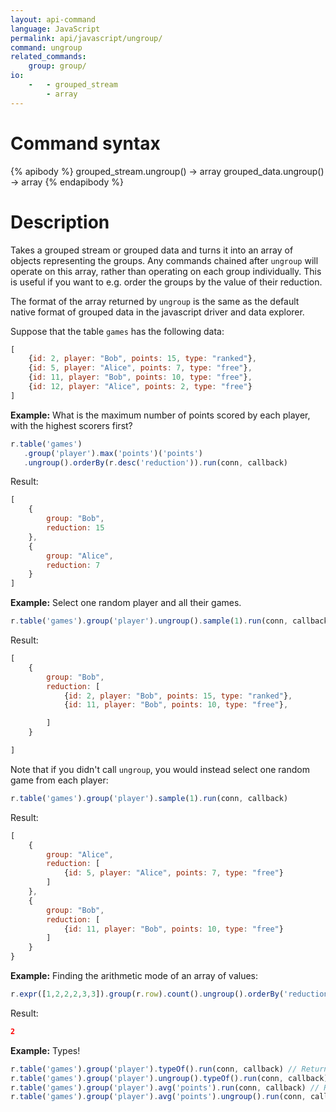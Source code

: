 ```yaml
---
layout: api-command
language: JavaScript
permalink: api/javascript/ungroup/
command: ungroup
related_commands:
    group: group/
io:
    -   - grouped_stream
        - array
---
```


# Command syntax #

{% apibody %}
grouped_stream.ungroup() &rarr; array
grouped_data.ungroup() &rarr; array
{% endapibody %}

# Description #

Takes a grouped stream or grouped data and turns it into an array of
objects representing the groups.  Any commands chained after `ungroup`
will operate on this array, rather than operating on each group
individually.  This is useful if you want to e.g. order the groups by
the value of their reduction.

The format of the array returned by `ungroup` is the same as the
default native format of grouped data in the javascript driver and
data explorer.

Suppose that the table `games` has the following data:

```javascript
[
    {id: 2, player: "Bob", points: 15, type: "ranked"},
    {id: 5, player: "Alice", points: 7, type: "free"},
    {id: 11, player: "Bob", points: 10, type: "free"},
    {id: 12, player: "Alice", points: 2, type: "free"}
]
```

__Example:__ What is the maximum number of points scored by each
player, with the highest scorers first?

```javascript
r.table('games')
   .group('player').max('points')('points')
   .ungroup().orderBy(r.desc('reduction')).run(conn, callback)
```

<!-- stop -->

Result:

```javascript
[
    {
        group: "Bob",
        reduction: 15
    },
    {
        group: "Alice",
        reduction: 7
    }
]
```

__Example:__ Select one random player and all their games.

```javascript
r.table('games').group('player').ungroup().sample(1).run(conn, callback)
```

Result:

```javascript
[
    {
        group: "Bob",
        reduction: [
            {id: 2, player: "Bob", points: 15, type: "ranked"},
            {id: 11, player: "Bob", points: 10, type: "free"},

        ]
    }

]
```

Note that if you didn't call `ungroup`, you would instead select one
random game from each player:

```javascript
r.table('games').group('player').sample(1).run(conn, callback)
```

Result:

```javascript
[
    {
        group: "Alice",
        reduction: [
            {id: 5, player: "Alice", points: 7, type: "free"}
        ]
    },
    {
        group: "Bob",
        reduction: [
            {id: 11, player: "Bob", points: 10, type: "free"}
        ]
    }
}
```

__Example:__ Finding the arithmetic mode of an array of values:

```javascript
r.expr([1,2,2,2,3,3]).group(r.row).count().ungroup().orderBy('reduction').nth(-1)('group').run(conn, callback)
```

Result:

```json
2
```

__Example:__ Types!

```javascript
r.table('games').group('player').typeOf().run(conn, callback) // Returns "GROUPED_STREAM"
r.table('games').group('player').ungroup().typeOf().run(conn, callback) // Returns "ARRAY"
r.table('games').group('player').avg('points').run(conn, callback) // Returns "GROUPED_DATA"
r.table('games').group('player').avg('points').ungroup().run(conn, callback) // Returns "ARRAY"
```
